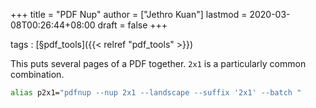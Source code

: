 +++
title = "PDF Nup"
author = ["Jethro Kuan"]
lastmod = 2020-03-08T00:26:44+08:00
draft = false
+++

tags
: [§pdf\_tools]({{< relref "pdf_tools" >}})

This puts several pages of a PDF together. `2x1` is a particularly
common combination.

```bash
alias p2x1="pdfnup --nup 2x1 --landscape --suffix '2x1' --batch "
```
